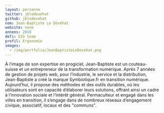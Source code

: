 ```yaml
---
layout: personne
twitter: jbledevehat
github: jbledevehat
nom: Jean-Baptiste Le Dévéhat
website: none
annees: 2018
defi: EIG team
profil: Ergonomie
images:
  - /img/portfolio/JeanBaptisteLeDevehat.png
---
```


À l’image de son expertise en progiciel, Jean-Baptiste est un
couteau-suisse et un entrepreneur de la transformation
numérique. Après 7 années de gestion de projets web, pour l’industrie,
le service et la distribution, Jean-Baptiste a créé la marque
Symbiotique.fr en transition numérique. Aujourd’hui, il propose des
méthodes et des outils durables, où les utilisateurs sont en capacité
d’élaborer leurs solutions, offrant ainsi un cadre à l’innovation
sociale et l’intérêt général. Permaculteur et engagé dans les villes
en transition, il s’engage dans de nombreux réseaux d’engagement
civique, associatif, locaux et des "communs".
